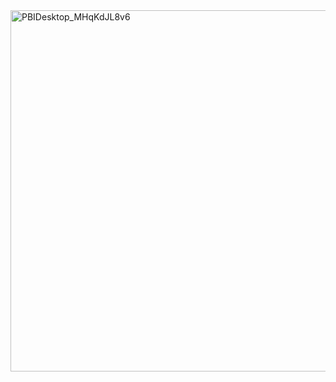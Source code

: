 <img width="578" alt="PBIDesktop_MHqKdJL8v6" src="https://github.com/munayassiin/Coca-Cola-Dashboard/assets/93288992/8b3e5332-227d-4d2f-829f-5771b3c56cf0">
